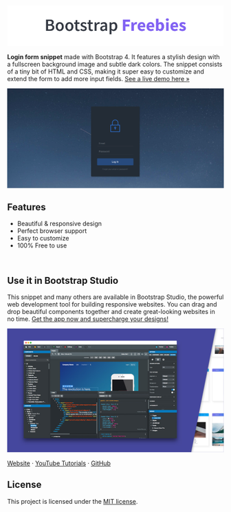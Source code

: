 

[![Bootstrap Freebies](/readme-images/github-bootstrap-freebies.png)](https://github.com/topics/bootstrap-freebies/) 

**Login form snippet** made with Bootstrap 4. It features a stylish design with a fullscreen background image and subtle dark colors. The snippet consists of a tiny bit of HTML and CSS, making it super easy to customize and extend the form to add more input fields. [See a live demo here &raquo;](https://epicbootstrap.com/snippets/login-form-dark)

[![Dark Login Form](/readme-images/screenshot.png)](https://epicbootstrap.com/snippets/login-form-dark) 

## Features

* Beautiful & responsive design
* Perfect browser support
* Easy to customize
* 100% Free to use

<br>

## Use it in Bootstrap Studio

This snippet and many others are available in Bootstrap Studio, the powerful web development tool for building responsive websites. You can drag and drop beautiful components together and create great-looking websites in no time. [Get the app now and supercharge your designs!](https://bootstrapstudio.io)

[![Bootstrap Studio Banner](/readme-images/bootstrap-studio-banner.jpg)](https://bootstrapstudio.io/)

[Website](https://bootstrapstudio.io/) &middot; [YouTube Tutorials](https://www.youtube.com/BootstrapStudioApp) &middot; [GitHub](https://github.com/bootstrapstudio) 

## License

This project is licensed under the [MIT license](LICENSE).